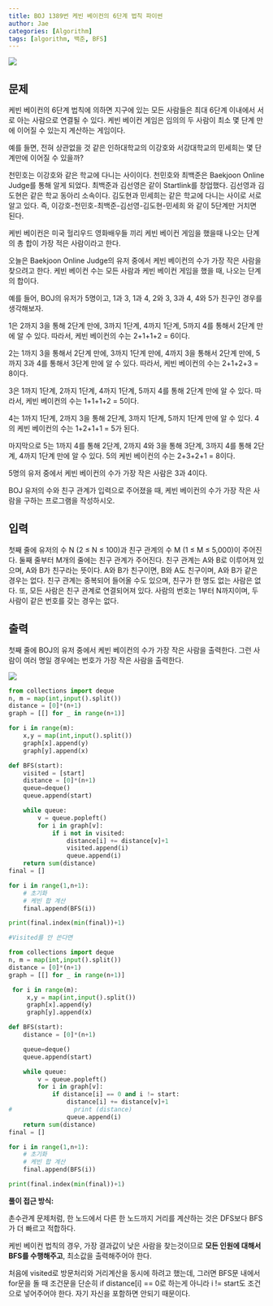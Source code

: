 ```yaml
---
title: BOJ 1389번 케빈 베이컨의 6단계 법칙 파이썬
author: Jae
categories: [Algorithm]
tags: [algorithm, 백준, BFS]
---
```


![](https://images.velog.io/images/a87380/post/9f44cd2d-b441-4286-ad32-d6ba1d90868b/image.png)

## 문제

케빈 베이컨의 6단계 법칙에 의하면 지구에 있는 모든 사람들은 최대 6단계 이내에서 서로 아는 사람으로 연결될 수 있다. 케빈 베이컨 게임은 임의의 두 사람이 최소 몇 단계 만에 이어질 수 있는지 계산하는 게임이다.

예를 들면, 전혀 상관없을 것 같은 인하대학교의 이강호와 서강대학교의 민세희는 몇 단계만에 이어질 수 있을까?

천민호는 이강호와 같은 학교에 다니는 사이이다. 천민호와 최백준은 Baekjoon Online Judge를 통해 알게 되었다. 최백준과 김선영은 같이 Startlink를 창업했다. 김선영과 김도현은 같은 학교 동아리 소속이다. 김도현과 민세희는 같은 학교에 다니는 사이로 서로 알고 있다. 즉, 이강호-천민호-최백준-김선영-김도현-민세희 와 같이 5단계만 거치면 된다.

케빈 베이컨은 미국 헐리우드 영화배우들 끼리 케빈 베이컨 게임을 했을때 나오는 단계의 총 합이 가장 적은 사람이라고 한다.

오늘은 Baekjoon Online Judge의 유저 중에서 케빈 베이컨의 수가 가장 작은 사람을 찾으려고 한다. 케빈 베이컨 수는 모든 사람과 케빈 베이컨 게임을 했을 때, 나오는 단계의 합이다.

예를 들어, BOJ의 유저가 5명이고, 1과 3, 1과 4, 2와 3, 3과 4, 4와 5가 친구인 경우를 생각해보자.

1은 2까지 3을 통해 2단계 만에, 3까지 1단계, 4까지 1단계, 5까지 4를 통해서 2단계 만에 알 수 있다. 따라서, 케빈 베이컨의 수는 2+1+1+2 = 6이다.

2는 1까지 3을 통해서 2단계 만에, 3까지 1단계 만에, 4까지 3을 통해서 2단계 만에, 5까지 3과 4를 통해서 3단계 만에 알 수 있다. 따라서, 케빈 베이컨의 수는 2+1+2+3 = 8이다.

3은 1까지 1단계, 2까지 1단계, 4까지 1단계, 5까지 4를 통해 2단계 만에 알 수 있다. 따라서, 케빈 베이컨의 수는 1+1+1+2 = 5이다.

4는 1까지 1단계, 2까지 3을 통해 2단계, 3까지 1단계, 5까지 1단계 만에 알 수 있다. 4의 케빈 베이컨의 수는 1+2+1+1 = 5가 된다.

마지막으로 5는 1까지 4를 통해 2단계, 2까지 4와 3을 통해 3단계, 3까지 4를 통해 2단계, 4까지 1단계 만에 알 수 있다. 5의 케빈 베이컨의 수는 2+3+2+1 = 8이다.

5명의 유저 중에서 케빈 베이컨의 수가 가장 작은 사람은 3과 4이다.

BOJ 유저의 수와 친구 관계가 입력으로 주어졌을 때, 케빈 베이컨의 수가 가장 작은 사람을 구하는 프로그램을 작성하시오.

## 입력

첫째 줄에 유저의 수 N (2 ≤ N ≤ 100)과 친구 관계의 수 M (1 ≤ M ≤ 5,000)이 주어진다. 둘째 줄부터 M개의 줄에는 친구 관계가 주어진다. 친구 관계는 A와 B로 이루어져 있으며, A와 B가 친구라는 뜻이다. A와 B가 친구이면, B와 A도 친구이며, A와 B가 같은 경우는 없다. 친구 관계는 중복되어 들어올 수도 있으며, 친구가 한 명도 없는 사람은 없다. 또, 모든 사람은 친구 관계로 연결되어져 있다. 사람의 번호는 1부터 N까지이며, 두 사람이 같은 번호를 갖는 경우는 없다.

## 출력

첫째 줄에 BOJ의 유저 중에서 케빈 베이컨의 수가 가장 작은 사람을 출력한다. 그런 사람이 여러 명일 경우에는 번호가 가장 작은 사람을 출력한다.

![](https://images.velog.io/images/a87380/post/ce1ad5a8-3cad-4155-9cb5-ca3952a3a29c/image.png)

```python
from collections import deque
n, m = map(int,input().split())
distance = [0]*(n+1)
graph = [[] for _ in range(n+1)]

for i in range(m):
    x,y = map(int,input().split())
    graph[x].append(y)
    graph[y].append(x)

def BFS(start):
    visited = [start]
    distance = [0]*(n+1)
    queue=deque()
    queue.append(start)

    while queue:
        v = queue.popleft()
        for i in graph[v]:
            if i not in visited:
                distance[i] += distance[v]+1
                visited.append(i)
                queue.append(i)
    return sum(distance)
final = []

for i in range(1,n+1):
    # 초기화
    # 케빈 합 계산
    final.append(BFS(i))

print(final.index(min(final))+1)
```

```python
#Visited를 안 쓴다면

from collections import deque
n, m = map(int,input().split())
distance = [0]*(n+1)
graph = [[] for _ in range(n+1)]

 for i in range(m):
     x,y = map(int,input().split())
     graph[x].append(y)
     graph[y].append(x)

def BFS(start):
    distance = [0]*(n+1)

    queue=deque()
    queue.append(start)

    while queue:
        v = queue.popleft()
        for i in graph[v]:
            if distance[i] == 0 and i != start:
                distance[i] += distance[v]+1
#                 print (distance)
                queue.append(i)
    return sum(distance)
final = []

for i in range(1,n+1):
    # 초기화
    # 케빈 합 계산
    final.append(BFS(i))

print(final.index(min(final))+1)
```

**풀이 접근 방식:**

촌수관계 문제처럼, 한 노드에서 다른 한 노드까지 거리를 계산하는 것은 DFS보다 BFS가 더 빠르고 적합하다.

케빈 베이컨 법칙의 경우, 가장 결과값이 낮은 사람을 찾는것이므로 **모든 인원에 대해서 BFS를 수행해주고**, 최소값을 출력해주어야 한다.

처음에 visited로 방문처리와 거리계산을 동시에 하려고 했는데, 그러면 BFS문 내에서 for문을 돌 때 조건문을 단순히 if distance[i] == 0로 하는게 아니라 i != start도 조건으로 넣어주어야 한다. 자기 자신을 포함하면 안되기 때문이다.
